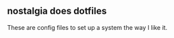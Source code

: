 nostalgia does dotfiles
-----------------------

These are config files to set up a system the way I like it.